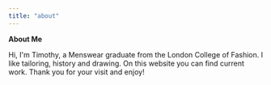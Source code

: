 ```yaml
---
title: "about"
---
```



**About Me**

Hi, I'm Timothy, a Menswear graduate from the London College of Fashion. I like tailoring, history and drawing. On this website you can find current work. Thank you for your visit and enjoy!


